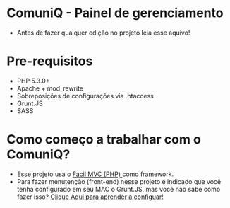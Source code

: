 # ComuniQ - Painel de gerenciamento #

* Antes de fazer qualquer edição no projeto leia esse aquivo!

# Pre-requisitos #

* PHP 5.3.0+
* Apache + mod_rewrite
* Sobreposições de configurações via .htaccess
* Grunt.JS
* SASS


# Como começo a trabalhar com o ComuniQ? #

* Esse projeto usa o <a href="https://github.com/phppe/FacilMVC"> Fácil MVC (PHP) </a> como framework. 
* Para fazer menutenção (front-end) nesse projeto é indicado que você tenha configurado em seu MAC o Grunt.JS, mas você não sabe como fazer isso? 
<a href="http://www.voltsdigital.com.br/labs/gruntjs-por-onde-comecar/"> Clique Aqui para aprender a configuar! </a>